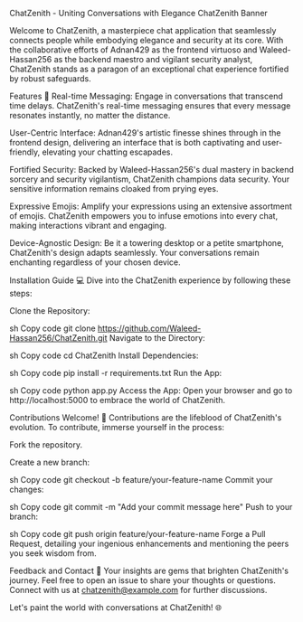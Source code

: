 ChatZenith - Uniting Conversations with Elegance
ChatZenith Banner

Welcome to ChatZenith, a masterpiece chat application that seamlessly connects people while embodying elegance and security at its core. With the collaborative efforts of Adnan429 as the frontend virtuoso and Waleed-Hassan256 as the backend maestro and vigilant security analyst, ChatZenith stands as a paragon of an exceptional chat experience fortified by robust safeguards.

Features 🚀
Real-time Messaging: Engage in conversations that transcend time delays. ChatZenith's real-time messaging ensures that every message resonates instantly, no matter the distance.

User-Centric Interface: Adnan429's artistic finesse shines through in the frontend design, delivering an interface that is both captivating and user-friendly, elevating your chatting escapades.

Fortified Security: Backed by Waleed-Hassan256's dual mastery in backend sorcery and security vigilantism, ChatZenith champions data security. Your sensitive information remains cloaked from prying eyes.

Expressive Emojis: Amplify your expressions using an extensive assortment of emojis. ChatZenith empowers you to infuse emotions into every chat, making interactions vibrant and engaging.

Device-Agnostic Design: Be it a towering desktop or a petite smartphone, ChatZenith's design adapts seamlessly. Your conversations remain enchanting regardless of your chosen device.

Installation Guide 💻
Dive into the ChatZenith experience by following these steps:

Clone the Repository:

sh
Copy code
git clone https://github.com/Waleed-Hassan256/ChatZenith.git
Navigate to the Directory:

sh
Copy code
cd ChatZenith
Install Dependencies:

sh
Copy code
pip install -r requirements.txt
Run the App:

sh
Copy code
python app.py
Access the App:
Open your browser and go to http://localhost:5000 to embrace the world of ChatZenith.

Contributions Welcome! 🌟
Contributions are the lifeblood of ChatZenith's evolution. To contribute, immerse yourself in the process:

Fork the repository.

Create a new branch:

sh
Copy code
git checkout -b feature/your-feature-name
Commit your changes:

sh
Copy code
git commit -m "Add your commit message here"
Push to your branch:

sh
Copy code
git push origin feature/your-feature-name
Forge a Pull Request, detailing your ingenious enhancements and mentioning the peers you seek wisdom from.

Feedback and Contact 📣
Your insights are gems that brighten ChatZenith's journey. Feel free to open an issue to share your thoughts or questions. Connect with us at chatzenith@example.com for further discussions.

Let's paint the world with conversations at ChatZenith! 🌐
